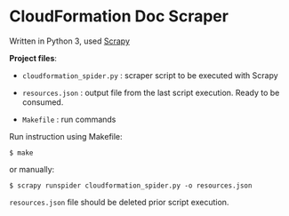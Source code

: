 CloudFormation Doc Scraper
====

Written in Python 3, used [Scrapy](https://scrapy.org/)

__Project files__:

+ `cloudformation_spider.py` : scraper script to be executed with Scrapy

+ `resources.json` : output file from the last script execution. Ready to be consumed.

+ `Makefile` : run commands

Run instruction using Makefile:
```
$ make
```

or manually:

```shell
$ scrapy runspider cloudformation_spider.py -o resources.json
```

`resources.json` file should be deleted prior script execution.